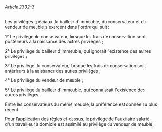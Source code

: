 ###### Article 2332-3

Les privilèges spéciaux du bailleur d'immeuble, du conservateur et du vendeur de meuble s'exercent dans l'ordre qui suit :

1° Le privilège du conservateur, lorsque les frais de conservation sont postérieurs à la naissance des autres privilèges ;

2° Le privilège du bailleur d'immeuble, qui ignorait l'existence des autres privilèges ;

3° Le privilège du conservateur, lorsque les frais de conservation sont antérieurs à la naissance des autres privilèges ;

4° Le privilège du vendeur de meuble ;

5° Le privilège du bailleur d'immeuble, qui connaissait l'existence des autres privilèges.

Entre les conservateurs du même meuble, la préférence est donnée au plus récent.

Pour l'application des règles ci-dessus, le privilège de l'auxiliaire salarié d'un travailleur à domicile est assimilé au privilège du vendeur de meuble.

